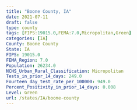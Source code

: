 ```yaml
---
title: "Boone County, IA"
date: 2021-07-11
draft: false
type: county
tags: [FIPS:19015.0,FEMA:7.0,Micropolitan,Green]
categories: [IA]
County: Boone County
State: IA
FIPS: 19015.0
FEMA_Region: 7.0
Population: 26234.0
NCHS_Urban_Rural_Classification: Micropolitan
Tests_in_prior_14_days: 249.0
Fourteen_day_test_rate_per_100000: 949.0
Percent_Positivity_in_prior_14_days: 0.008
Level: Green
url: /states/IA/boone-county
---
```



